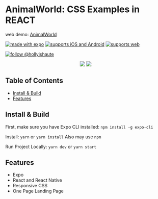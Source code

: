 # AnimalWorld: CSS Examples in REACT 

web demo: [AnimalWorld](https://github.com/hollyhubbard2/CodeSamples)

[![made with expo](https://img.shields.io/badge/MADE%20WITH%20EXPO-000.svg?style=for-the-badge&logo=expo&labelColor=4630eb&logoWidth=20)](https://github.com/expo/expo) [![supports iOS and Android](https://img.shields.io/badge/Platforms-Native-4630EB.svg?style=for-the-badge&logo=EXPO&labelColor=000&logoColor=fff)](https://github.com/expo/expo) [![supports web](https://img.shields.io/badge/Platforms-Web-4630EB.svg?style=for-the-badge&logo=EXPO&labelColor=000&logoColor=fff)](https://github.com/expo/expo)

[![follow @hollyishaute](https://img.shields.io/twitter/follow/hollyhubbard.svg?style=for-the-badge&logo=TWITTER&logoColor=FFFFFF&labelColor=00aced&logoWidth=20&color=FFC0CB)](https://twitter.com/hollyishaute)

<p align="center">
  <img src="screenshots/screencapture1.png?raw=true" />
  <img src="screenshots/screencapture2.png?raw=true" />
</p>

## Table of Contents

- [Install & Build](#install--build)
- [Features](#features)


## Install & Build

First, make sure you have Expo CLI installed: `npm install -g expo-cli`

Install: `yarn` or `yarn install` Also may use `npm`

Run Project Locally: `yarn dev` or `yarn start`

## Features

- Expo
- React and React Native
- Responsive CSS
- One Page Landing Page
